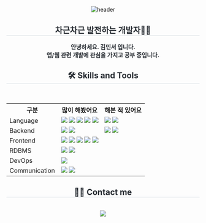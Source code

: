 <div align="center">

![header](https://capsule-render.vercel.app/api?type=waving&color=0:DDC6B6,100:333D79&text=MinseoK1m&animation=twinkling&fontColor=FCFBFA&fontSize=35&fontAlignY=47&height=250)
</div>

<div align= "center"> 
    <h2 style="border-bottom: 1px solid #d8dee4; color: #282d33;"> 차근차근 발전하는 개발자👩‍💻</h2>  
    <div style="font-weight: 700; font-size: 15px; text-align: center; color: #282d33;"> 안녕하세요. 김민서 입니다. <Br>앱/웹 관련 개발에 관심을 가지고 공부 중입니다.  </div> 
    </div>
    <div align= "center">
    <h2 style="border-bottom: 1px solid #d8dee4; color: #282d33;"> 🛠️ Skills and Tools </h2> <br> 
    <div style="margin: 0 auto; text-align: center;" align= "center"> 

<table>
    <tr>
        <th>구분</th>
        <th>많이 해봤어요</th>
        <th>해본 적 있어요</th>
    </tr>
    <tr>
        <td>Language</td>
        <td>
            <img src="https://img.shields.io/badge/Dart-0175C2?style=flat-square&logo=Dart&logoColor=white">
            <img src="https://img.shields.io/badge/Java-007396?style=flat-square&logo=Java&logoColor=white">
            <img src="https://img.shields.io/badge/C-00599C?style=flat-square&logo=C&logoColor=white">
            <img src="https://img.shields.io/badge/Python-3776AB?style=flat-square&logo=Python&logoColor=white">
            <img src="https://img.shields.io/badge/R-276DC3?style=flat-square&logo=R&logoColor=white">
        </td>
        <td>
            <img src="https://img.shields.io/badge/C++-00599C?style=flat-square&logo=C%2B%2B&logoColor=white">
            <img src="https://img.shields.io/badge/Javascript-F7DF1E?style=flat-square&logo=Javascript&logoColor=black">
        </td>
    </tr>
    <tr>
        <td>Backend</td>
        <td>
            <img src="https://img.shields.io/badge/PHP-777BB4E?style=flat-square&logo=PHP&logoColor=black">
            <img src="https://img.shields.io/badge/Apache%20Tomcat-F8DC75?style=flat-square&logo=Apache%20Tomcat&logoColor=white">
        </td>
        <td>
            <img src="https://img.shields.io/badge/Node.js-339933?style=flat-square&logo=Node.js&logoColor=white">
            <img src="https://img.shields.io/badge/Firebase-FFCA28?style=flat-square&logo=Firebase&logoColor=black">
        </td>
    </tr>
    <tr>
        <td>Frontend</td>
        <td>
          <img src="https://img.shields.io/badge/flutter-02569B?style=flat-square&logo=flutter&logoColor=white"/>
            <img src="https://img.shields.io/badge/android-34A853?style=flat-square&logo=android&logoColor=white"/>
            <img src="https://img.shields.io/badge/Figma-F24E1E?style=flat-square&logo=Figma&logoColor=white">
            <img src="https://img.shields.io/badge/HTML5-E34F26?style=flat-square&logo=HTML5&logoColor=white">
            <img src="https://img.shields.io/badge/CSS3-1572B6?style=flat-square&logo=CSS3&logoColor=white">
        </td>
        <td>
            <!-- 여기에 해당하는 이미지 넣어주세요 -->
        </td>
    </tr>
    <tr>
        <td>RDBMS</td>
        <td>
            <img src="https://img.shields.io/badge/MySQL-4479A1?style=flat-square&logo=MySQL&logoColor=white">
            <img src="https://img.shields.io/badge/phpMyAdmin-6C78AF?style=flat-square&logo=phpMyAdmin&logoColor=white">
        </td>
        <td>
            <!-- 여기에 해당하는 이미지 넣어주세요 -->
        </td>
    </tr>
    <tr>
        <td>DevOps</td>
        <td>
            <img src="https://img.shields.io/badge/Amazon%20AWS-232F3E?style=flat-square&logo=Amazon%20AWS&logoColor=white">
        </td>
        <td>
            <!-- 여기에 해당하는 이미지 넣어주세요 -->
        </td>
    </tr>
    <tr>
        <td>Communication</td>
        <td>
            <img src="https://img.shields.io/badge/Notion-000000?style=flat-square&logo=Notion&logoColor=white">
            <img src="https://img.shields.io/badge/GitHub-181717?style=flat-square&logo=GitHub&logoColor=white">
        </td>
        <td>
        </td>
    </tr>
</table>
</div>
    </div>
    <div align= "center">
    <h2 style="border-bottom: 1px solid #d8dee4; color: #282d33;"> 🧑‍💻 Contact me </h2> <br> 
    <div align= "center"> <a href=mailto:pushseo.kim@gmail.com> <img src="https://img.shields.io/badge/Gmail-EA4335?style=flat-square&logo=Gmail&logoColor=white&link=mailto:pushseo.kim@gmail.com"> </a>
          </div>  <br> 
    <div align= "center">  </div> 
    </div>

